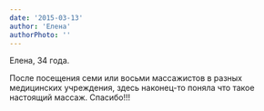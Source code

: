 ```yaml
---
date: '2015-03-13'
author: 'Елена'
authorPhoto: ''
---
```

Елена, 34 года. 

После посещения семи или восьми массажистов в разных медицинских учреждения, здесь наконец-то поняла что такое настоящий массаж. Спасибо!!!